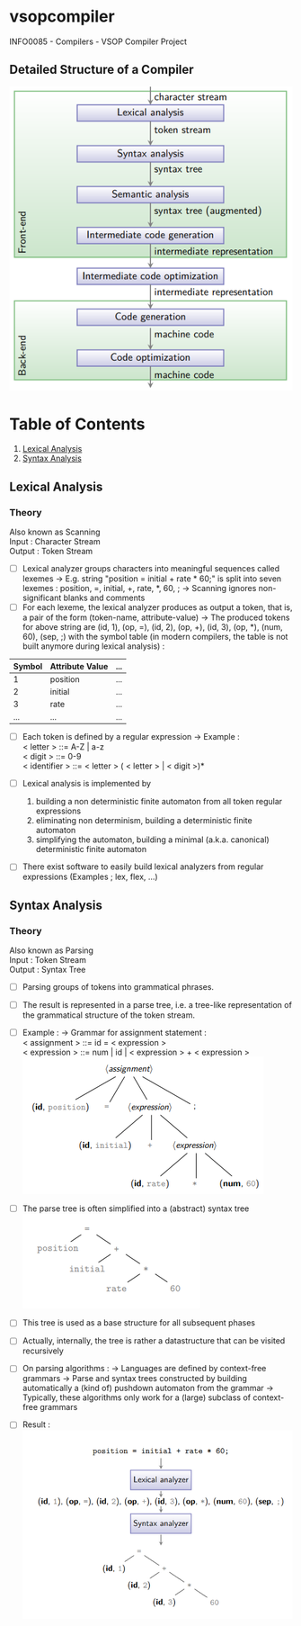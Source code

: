 # vsopcompiler
INFO0085 - Compilers - VSOP Compiler Project

## Detailed Structure of a Compiler

![Local Image](images/structure-of-a-compiler.png)

# Table of Contents
1. [Lexical Analysis](#Lexical-Analysis)
2. [Syntax Analysis](#Syntax-Analysis)

## Lexical Analysis
### Theory
Also known as Scanning \
Input : Character Stream \
Output : Token Stream
- [ ] Lexical analyzer groups characters into meaningful sequences called lexemes
-> E.g. string "position = initial + rate * 60;" is split into seven lexemes : position, =, initial, +, rate, *, 60, ;
-> Scanning ignores non-significant blanks and comments
- [ ] For each lexeme, the lexical analyzer produces as output a token, that is, a pair of the form (token-name, attribute-value)
-> The produced tokens for above string are
(id, 1), (op, =), (id, 2), (op, +), (id, 3), (op, *), (num, 60), (sep, \;) with the symbol table (in modern compilers, the table is not built anymore during lexical analysis) :

| Symbol | Attribute Value              | ... |
|-----------|-------------------|-------------------------------------|
| 1 | position   | ... |
| 2 | initial   | ... |
| 3 | rate       | ... |
| ... | ... | ... |

- [ ] Each token is defined by a regular expression
-> Example : \
    < letter > ::= A-Z | a-z \
    < digit > ::= 0-9 \
    < identifier > ::= < letter > ( < letter > | < digit >)*

- [ ] Lexical analysis is implemented by 
    1. building a non deterministic finite automaton from all token regular expressions
    2. eliminating non determinism, building a deterministic finite automaton
    3. simplifying the automaton, building a minimal (a.k.a. canonical) deterministic finite automaton

- [ ] There exist software to easily build lexical analyzers from regular expressions (Examples ; lex, flex, ...)

## Syntax Analysis
### Theory
Also known as Parsing \
Input : Token Stream \
Output : Syntax Tree
- [ ] Parsing groups of tokens into grammatical phrases.
- [ ] The result is represented in a parse tree, i.e. a tree-like representation of the grammatical structure of the token stream.
- [ ] Example :
    -> Grammar for assignment statement : \
    < assignment > ::= id = < expression > \
    < expression > ::= num | id | < expression > + < expression > \
    ![Local Image](images/syntax-analysis-ast-not-simplified.PNG)
- [ ] The parse tree is often simplified into a (abstract) syntax tree \
    ![Local Image](images/syntax-analysis-ast.PNG)
- [ ] This tree is used as a base structure for all subsequent phases
- [ ] Actually, internally, the tree is rather a datastructure that can be visited recursively
- [ ] On parsing algorithms :
    -> Languages are defined by context-free grammars
    -> Parse and syntax trees constructed by building automatically a (kind of) pushdown automaton from the grammar
    -> Typically, these algorithms only work for a (large) subclass of context-free grammars

- [ ] Result : \
    ![Local Image](images/syntax-analysis-result.PNG)